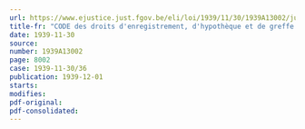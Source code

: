 ```yaml
---
url: https://www.ejustice.just.fgov.be/eli/loi/1939/11/30/1939A13002/justel
title-fr: "CODE des droits d'enregistrement, d'hypothèque et de greffe (REGION FLAMANDE)"
date: 1939-11-30
source:
number: 1939A13002
page: 8002
case: 1939-11-30/36
publication: 1939-12-01
starts:
modifies:
pdf-original:
pdf-consolidated:
---
```


